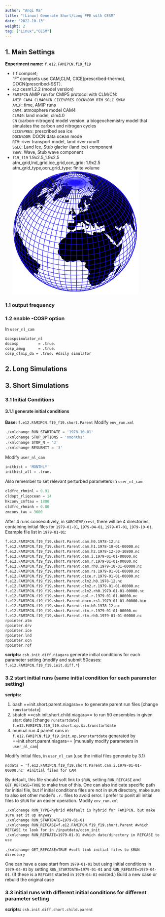 ```yaml
---
author: "Anqi Ma"
title: "[Linux] Generate Short/Long PPE with CESM"
date: "2022-10-13"
weight: 2
tag: ["Linux","CESM"]
---
```

## 1. Main Settings
**Experiment name:** `f.e12.FAMIPCN.f19_f19`  
- `f` f compset;  
	“F” compsets use CAM,CLM, CICE(prescribed-thermo), DOCN(prescribed-SST).  
- `e12` cesm1.2.2 (model version)  
- `FAMIPCN` AMIP run for CMIP5 protocol with CLM/CN:  
	`AMIP_CAM4_CLM40%CN_CICE%PRES_DOCN%DOM_RTM_SGLC_SWAV`  
	`AMIP`: time, AMIP runs  
	`CAM4`: atmosphere model CAM4  
	`CLM40`: land model, clm4.0  
	`CN` (carbon-nitrogen) model version: a biogeochemistry model that simulates the carbon and nitrogen cycles  
	`CICE%PRES`: prescribed sea ice  
	`DOCN%DOM`: DOCN data ocean mode  
	`RTM`: river transport model, land river runoff  
	`SGLC`: Land Ice, Stub glacier (land ice) component  
	`SWAV`: Wave, Stub wave component  
- `f19_f19` 1.9x2.5_1.9x2.5  
	atm_grid,lnd_grid,ice_grid,ocn_grid: 1.9x2.5  
	atm_grid_type,ocn_grid_type: finite volume
	![](/images/FV_grid.png)
### 1.1 output frequency

### 1.2 enable -COSP option
In `user_nl_cam`
```shell
&cospsimulator_nl
docosp         = .true.
cosp_amwg      = .true.
cosp_cfmip_da = .true. #daily simulator 
```

## 2. Long Simulations

## 3. Short Simulations
### 3.1 Initial Conditions
#### 3.1.1 generate initial conditions
**Base:** `f.e12.FAMIPCN.f19_f19.short.Parent`
Modify `env_run.xml`
```python
./xmlchange RUN_STARTDATE = '1978-10-01'
./xmlchange STOP_OPTIONS = 'nmonths' 
./xmlchange STOP_N = '3'
./xmlchange RESUBMIT = '3'
```
Modify `user_nl_cam`
```python
inithist = 'MONTHLY'
inithist_all = .true.
```
Also remember to set relevant perturbed parameters in `user_nl_cam`
```python
cldfrc_rhminl = 0.91
cldopt_rliqocean = 14
hkconv_cmftau = 1800
cldfrc_rhminh = 0.80
zmconv_tau = 3600
```
After 4 runs consecutively, in `$ARCHIVE/rest`, there will be 4 directories, containing initial files for `1979-01-01`, `1979-04-01`, `1979-07-01`, `1979-10-01`.
Example file list in `1979-01-01`:
```shell
f.e12.FAMIPCN.f19_f19.short.Parent.cam.h0.1978-12.nc
f.e12.FAMIPCN.f19_f19.short.Parent.cam.h1.1978-10-01-00000.nc
f.e12.FAMIPCN.f19_f19.short.Parent.cam.h2.1978-12-30-10800.nc
f.e12.FAMIPCN.f19_f19.short.Parent.cam.i.1979-01-01-00000.nc
f.e12.FAMIPCN.f19_f19.short.Parent.cam.r.1979-01-01-00000.nc
f.e12.FAMIPCN.f19_f19.short.Parent.cam.rh0.1979-10-31-00000.nc
f.e12.FAMIPCN.f19_f19.short.Parent.cam.rs.1979-01-01-00000.nc
f.e12.FAMIPCN.f19_f19.short.Parent.cice.r.1979-01-01-00000.nc
f.e12.FAMIPCN.f19_f19.short.Parent.clm2.h0.1978-12.nc
f.e12.FAMIPCN.f19_f19.short.Parent.clm2.r.1979-01-01-00000.nc
f.e12.FAMIPCN.f19_f19.short.Parent.clm2.rh0.1979-01-01-00000.nc
f.e12.FAMIPCN.f19_f19.short.Parent.cpl.r.1979-01-01-00000.nc
f.e12.FAMIPCN.f19_f19.short.Parent.docn.rs1.1979-01-01-00000.bin
f.e12.FAMIPCN.f19_f19.short.Parent.rtm.h0.1978-12.nc
f.e12.FAMIPCN.f19_f19.short.Parent.rtm.r.1979-01-01-00000.nc
f.e12.FAMIPCN.f19_f19.short.Parent.rtm.rh0.1979-01-01-00000.nc
rpointer.atm
rpointer.drv
rpointer.ice
rpointer.lnd
rpointer.ocn
rpointer.rof
```
**scripts:** `csh.init.diff.niagara` generate initial conditions for each parameter setting (modify and submit 50cases: `f.e12.FAMIPCN.f19_f19.init.diff.*`)

### 3.2 start initial runs (same initial condition for each parameter setting)
**scripts:**
1. bash ==init.short.parent.niagara== to generate parent run files [change `runstartdate`]
2. sbatch ==csh.init.short.child.niagara== to run 50 ensembles in given start date [change `runstartdate`] `f.e12.FAMIPCN.f19_f19.short.op.$i.$runstartdate`
3. munual run 4 parent runs in `f.e12.FAMIPCN.f19_f19.init.op.$runstartdate` genarated by ==init.short.parent.niagara== [munually modify parameters in `user_nl_cam`]

Modify initial files, in `user_nl_cam` (use the initial files generate by $3.1$)
```shell
ncdata = 'f.e12.FAMIPCN.f19_f19.short.Parent.cam.i.1979-01-01-00000.nc' #initial files for CAM
```
By default, this file should soft link to `$RUN`, setting `RUN_REFCASE` and `GET_REFCASE=TRUE` to make true of this.
One can also indicate specific path for initial file, but if initial conditions files are not in `$RUN` directory, make sure to also set other model's `.r.` files to avoid error. I prefer to ponit all initial files to `$RUN` for an easier operation.
Modify `env_run.xml`
```shell
./xmlchange RUN_TYPE=hybrid #default is hybrid for FAMIPCN, but make sure set it up anyway
./xmlchange RUN_STARTDATE=1979-01-01
./xmlchange RUN_REFCASE=f.e12.FAMIPCN.f19_f19.short.Parent #which REFCASE to look for in /inputdata/ccsm_init
./xmlchange RUN_REFDATE=1979-01-01 #which date/directory in REFCASE to use

./xmlchange GET_REFCASE=TRUE #soft link initial files to $RUN directory
```
One can have a case start from `1979-01-01` but using initial conditions in `1979-04-01` by setting `RUN_STARTDATE=1979-01-01` and `RUN_REFDATE=1979-04-01`. (If these is a `REFCASE` started in `1979-04-01` existed.)
Build a new case or rebuild the original case

### 3.3 initial runs with different initial conditions for different parameter setting
**scripts:** `csh.init.diff.short.child.parent`
